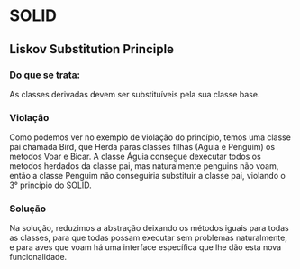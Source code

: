 # SOLID

## Liskov Substitution Principle

### Do que se trata:

As classes derivadas devem ser substituíveis pela sua classe base.

### Violação

Como podemos ver no exemplo de violação do princípio, 
temos uma classe pai chamada Bird, que Herda paras classes filhas
(Aguia e Penguim) os metodos Voar e Bicar. A classe Águia consegue
dexecutar todos os metodos herdados da classe pai, mas naturalmente
penguins não voam, então a classe Penguim não conseguiria substituir
a classe pai, violando o 3° princípio do SOLID.


### Solução

Na solução, reduzimos a abstração deixando os métodos iguais
para todas as classes, para que todas possam executar sem problemas
naturalmente, e para aves que voam há uma interface específica que
lhe dão esta nova funcionalidade.
